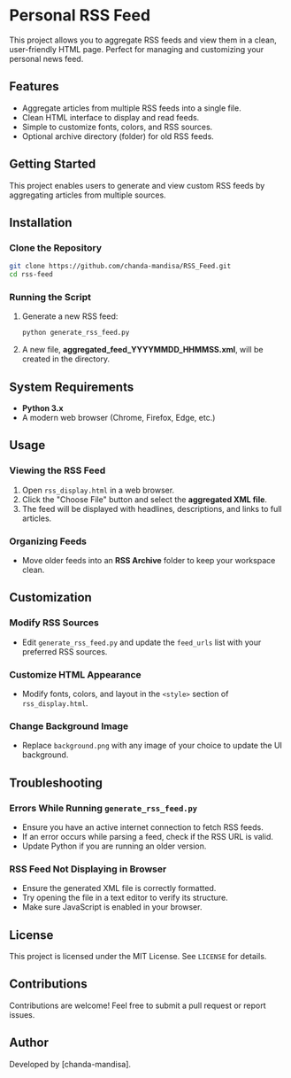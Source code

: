 # Personal RSS Feed

This project allows you to aggregate RSS feeds and view them in a clean, user-friendly HTML page. Perfect for managing and customizing your personal news feed.

## Features
- Aggregate articles from multiple RSS feeds into a single file.
- Clean HTML interface to display and read feeds.
- Simple to customize fonts, colors, and RSS sources.
- Optional archive directory (folder) for old RSS feeds.

## Getting Started
This project enables users to generate and view custom RSS feeds by aggregating articles from multiple sources.

## Installation
### Clone the Repository
```sh
git clone https://github.com/chanda-mandisa/RSS_Feed.git
cd rss-feed
```

### Running the Script
1. Generate a new RSS feed:
   ```sh
   python generate_rss_feed.py
   ```
2. A new file, **aggregated_feed_YYYYMMDD_HHMMSS.xml**, will be created in the directory.

## System Requirements
- **Python 3.x**
- A modern web browser (Chrome, Firefox, Edge, etc.)

## Usage
### Viewing the RSS Feed
1. Open `rss_display.html` in a web browser.
2. Click the "Choose File" button and select the **aggregated XML file**.
3. The feed will be displayed with headlines, descriptions, and links to full articles.

### Organizing Feeds
- Move older feeds into an **RSS Archive** folder to keep your workspace clean.

## Customization
### Modify RSS Sources
- Edit `generate_rss_feed.py` and update the `feed_urls` list with your preferred RSS sources.

### Customize HTML Appearance
- Modify fonts, colors, and layout in the `<style>` section of `rss_display.html`.

### Change Background Image
- Replace `background.png` with any image of your choice to update the UI background.

## Troubleshooting
### Errors While Running `generate_rss_feed.py`
- Ensure you have an active internet connection to fetch RSS feeds.
- If an error occurs while parsing a feed, check if the RSS URL is valid.
- Update Python if you are running an older version.

### RSS Feed Not Displaying in Browser
- Ensure the generated XML file is correctly formatted.
- Try opening the file in a text editor to verify its structure.
- Make sure JavaScript is enabled in your browser.

## License
This project is licensed under the MIT License. See `LICENSE` for details.

## Contributions
Contributions are welcome! Feel free to submit a pull request or report issues.

## Author
Developed by [chanda-mandisa].

